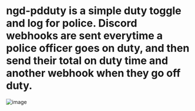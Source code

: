 # ngd-pdduty is a simple duty toggle and log for police.  Discord webhooks are sent everytime a police officer goes on duty, and then send their total on duty time and another webhook when they go off duty.

![image](https://github.com/delucecc/ngd-pdduty/assets/31872986/2ed56920-75c0-4e08-9bb6-2c23c8296c34)
